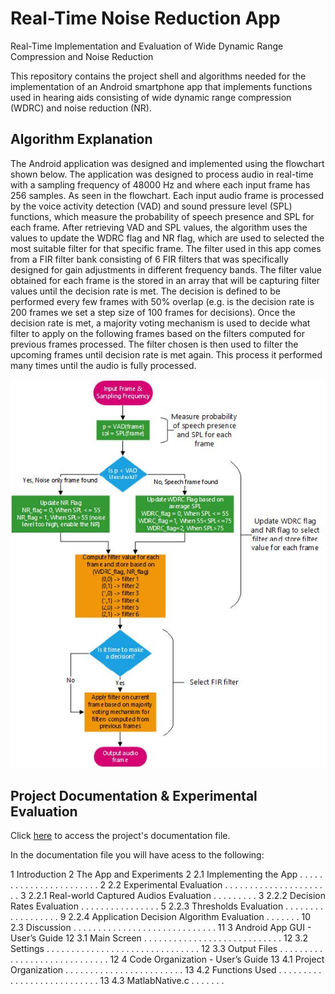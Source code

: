 # Real-Time Noise Reduction App
Real-Time Implementation and
Evaluation of Wide Dynamic Range
Compression and Noise Reduction

This repository contains the project shell and algorithms needed for the implementation of
an Android smartphone app that implements functions used in hearing aids
consisting of wide dynamic range compression (WDRC) and noise reduction (NR).


## Algorithm Explanation

The Android application was designed and implemented using the flowchart
shown below. The application was designed to process audio in real-time
with a sampling frequency of 48000 Hz and where each input frame has 256
samples. As seen in the flowchart. Each input audio frame is processed by the voice activity detection (VAD) 
and sound pressure level (SPL) functions, which measure the probability of speech presence and
SPL for each frame. After retrieving VAD and SPL values, the algorithm uses
the values to update the WDRC flag and NR flag, which are used to selected
the most suitable filter for that specific frame. The filter used in this app
comes from a FIR filter bank consisting of 6 FIR filters that was specifically
designed for gain adjustments in different frequency bands. The filter value
obtained for each frame is the stored in an array that will be capturing filter
values until the decision rate is met. The decision is defined to be performed
every few frames with 50% overlap (e.g. is the decision rate is 200 frames
we set a step size of 100 frames for decisions). Once the decision rate
is met, a majority voting mechanism is used to decide what filter to apply
on the following frames based on the filters computed for previous frames
processed. The filter chosen is then used to filter the upcoming frames until
decision rate is met again. This process it performed many times until the
audio is fully processed.


<p align="center">
  <img src="./images/algo_flowchart.jpg" />
</p>

## Project Documentation & Experimental Evaluation

Click [here](quora.com/profile/Ashish-Kulkarni-100) to access the project's documentation file.

In the documentation file you will have acess to the following:

1 Introduction
2 The App and Experiments 2
  2.1 Implementing the App . . . . . . . . . . . . . . . . . . . . . . . 2
  2.2 Experimental Evaluation . . . . . . . . . . . . . . . . . . . . . . 3
    2.2.1 Real-world Captured Audios Evaluation . . . . . . . . . 3
    2.2.2 Decision Rates Evaluation . . . . . . . . . . . . . . . . 5
    2.2.3 Thresholds Evaluation . . . . . . . . . . . . . . . . . . 9
    2.2.4 Application Decision Algorithm Evaluation . . . . . . . 10
  2.3 Discussion . . . . . . . . . . . . . . . . . . . . . . . . . . . . . 11
3 Android App GUI - User’s Guide 12
  3.1 Main Screen . . . . . . . . . . . . . . . . . . . . . . . . . . . . 12
  3.2 Settings . . . . . . . . . . . . . . . . . . . . . . . . . . . . . . . 12
  3.3 Output Files . . . . . . . . . . . . . . . . . . . . . . . . . . . . . 12
4 Code Organization - User’s Guide 13
  4.1 Project Organization . . . . . . . . . . . . . . . . . . . . . . . . 13
  4.2 Functions Used . . . . . . . . . . . . . . . . . . . . . . . . . . . 13
  4.3 MatlabNative.c . . . . . . .
